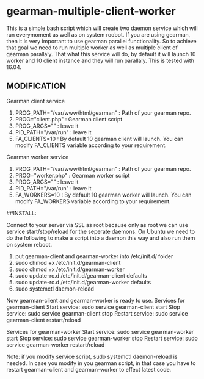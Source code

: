 # gearman-multiple-client-worker

This is a simple bash script which will create two daemon service which will run everymoment as well as on system roobot. If you are using gearman, then it is very important to use gearman parallel functionality. So to achieve that goal we need to run multiple worker as well as multiple client of gearman parallaly. That what this service will do, by default it will launch 10 worker and 10 client instance and they will run parallaly. This is tested with 16.04.


## MODIFICATION
Gearman client service
1. PROG_PATH="/var/www/html/gearman" : Path of your gearman repo.
2. PROG="client.php" : Gearman client script
3. PROG_ARGS="" : leave it
4. PID_PATH="/var/run" : leave it
5. FA_CLIENTS=10 : By default 10 gearman client will launch. You can modify FA_CLIENTS variable according to your requirement.


Gearman worker service
1. PROG_PATH="/var/www/html/gearman" : Path of your gearman repo.
2. PROG="worker.php" : Gearman worker script
3. PROG_ARGS="" : leave it
4. PID_PATH="/var/run" : leave it
5. FA_WORKERS=10 : By default 10 gearman worker will launch. You can modify FA_WORKERS variable according to your requirement.


##INSTALL:

Connect to your server via SSL as root because only as root we can use service start/stop/reload for the seperate daemons. On Ubuntu we need to do the following to make a script into a daemon this way and also run them on system reboot.

1) put gearman-client and gearman-worker into /etc/init.d/ folder
2) sudo chmod +x /etc/init.d/gearman-client
3) sudo chmod +x /etc/init.d/gearman-worker
4) sudo update-rc.d /etc/init.d/gearman-client defaults
4) sudo update-rc.d /etc/init.d/gearman-worker defaults
5) sudo systemctl daemon-reload


Now gearman-client and gearman-worker is ready to use.
Services for gearman-client
Start service: sudo service gearman-client start
Stop service: sudo service gearman-client stop
Restart service: sudo service gearman-client restart/reload

Services for gearman-worker
Start service: sudo service gearman-worker start
Stop service: sudo service gearman-worker stop
Restart service: sudo service gearman-worker restart/reload


Note: if you modify service script, sudo systemctl daemon-reload is needed. In case you modify in you gearman script, in that case you have to restart gearman-client and gearman-worker to effect latest code.
